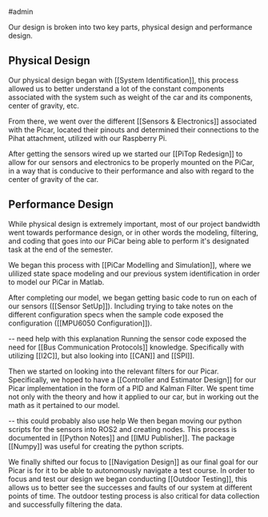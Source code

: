 #admin 

Our design is broken into two key parts, physical design and performance design.

## Physical Design

Our physical design began with [[System Identification]], this process allowed us to better understand a lot of the constant components associated with the system such as weight of the car and its components, center of gravity, etc. 

From there, we went over the different [[Sensors & Electronics]] associated with the Picar, located their pinouts and determined their connections to the Pihat attachment, utilized with our Raspberry Pi. 

After getting the sensors wired up we started our [[PiTop Redesign]] to allow for our sensors and electronics to be properly mounted on the PiCar, in a way that is conducive to their performance and also with regard to the center of gravity of the car. 

## Performance Design

While physical design is extremely important, most of our project bandwidth went towards performance design, or in other words the modeling, filtering, and coding that goes into our PiCar being able to perform it's designated task at the end of the semester.

We began this process with [[PiCar Modelling and Simulation]], where we ulilized state space modeling and our previous system identification in order to model our PiCar in Matlab. 

After completing our model, we began getting basic code to run on each of our sensors ([[Sensor SetUp]]). Including trying to take notes on the different configuration specs when the sample code exposed the configuration ([[MPU6050 Configuration]]).

-- need help with this explanation
Running the sensor code exposed the need for [[Bus Communication Protocols]] knowledge. Specifically with utilizing [[I2C]], but also looking into [[CAN]] and [[SPI]].

Then we started on looking into the relevant filters for our Picar. Specifically, we hoped to have a [[Controller and Estimator Design]] for our Picar implementation in the form of a PID and Kalman Filter. We spent time not only with the theory and how it applied to our car, but in working out the math as it pertained to our model.

-- this could probably also use help
We then began moving our python scripts for the sensors into ROS2 and creating nodes. This process is documented in [[Python Notes]] and [[IMU Publisher]]. The package [[Numpy]] was useful for creating the python scripts. 

We finally shifted our focus to [[Navigation Design]] as our final goal for our Picar is for it to be able to autonomously navigate a test course. In order to focus and test our design we began conducting [[Outdoor Testing]], this allows us to better see the successes and faults of our system at different points of time. The outdoor testing process is also critical for data collection and successfully filtering the data.